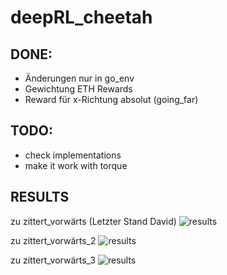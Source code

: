# deepRL_cheetah

## DONE:
- Änderungen nur in go_env
- Gewichtung ETH Rewards
- Reward für x-Richtung absolut (going_far)


## TODO:
- check implementations
- make it work with torque

## RESULTS
zu zittert_vorwärts (Letzter Stand David)
![results](RL_Project/checkpoints/2024-01-23/12-15-14/ac_loss.png)

zu zittert_vorwärts_2
![results](RL_Project/checkpoints/2024-01-23/16-20-21/ac_loss.png)

zu zittert_vorwärts_3
![results](RL_Project/checkpoints/2024-01-23/17-26-11/ac_loss.png)

